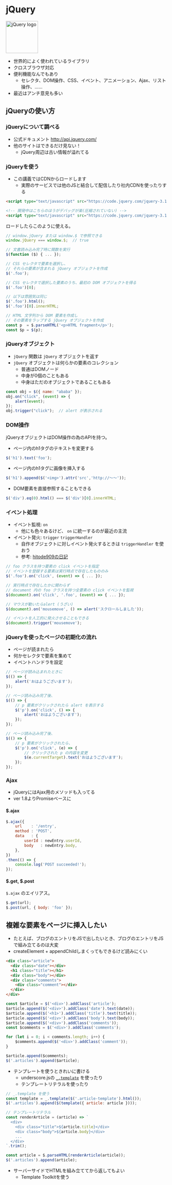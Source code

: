 jQuery
================================================================

<img alt="jQuery logo" src="./jquery-logo.png" height="100"/>

* 世界的によく使われているライブラリ
* クロスブラウザ対応
* 便利機能なんでもあり
  * セレクタ、DOM操作、CSS、イベント、アニメーション、Ajax、リスト操作、……
* 最近はアンチ意見も多い


jQueryの使い方
----------------------------------------------------------------

### jQueryについて調べる

- 公式ドキュメント http://api.jquery.com/
- 他のサイトはできるだけ見ない！
  - jQuery周辺は古い情報が溢れてる


### jQueryを使う

- この講義ではCDNからロードします
  - 実際のサービスでは他のJSと結合して配信したり社内CDNを使ったりする

```html
<script type="text/javascript" src="https://code.jquery.com/jquery-3.1.0.min.js"></script>

<!-- 開発中はこちらのほうがデバッグが楽(圧縮されていない) -->
<script type="text/javascript" src="https://code.jquery.com/jquery-3.1.0.js"></script>
```

ロードしたらこのように使える。

```javascript
// window.jQuery または window.$ で参照できる
window.jQuery === window.$;  // true

// 文書読み込み完了時に関数を実行
$(function ($) { ... });

// CSS セレクタで要素を選択し、
// それらの要素が含まれる jQuery オブジェクトを作成
$('.foo');

// CSS セレクタで選択した要素のうち、最初の DOM オブジェクトを得る
$('.foo')[0];

// 以下は雰囲気は同じ
$('.foo').html();
$('.foo')[0].innerHTML;

// HTML 文字列から DOM 要素を作成し
// その要素をラップする jQuery オブジェクトを作成
const p  = $.parseHTML('<p>HTML fragment</p>');
const $p = $(p);
```


### jQueryオブジェクト

* `jQuery` 関数は `jQuery` オブジェクトを返す
* `jQuery` オブジェクトは何らかの要素のコレクション
  * 普通はDOMノード
  * 中身が0個のこともある
  * 中身はただのオブジェクトであることもある

```javascript
const obj = $({ name: "ababa" });
obj.on("click", (event) => {
    alert(event);
});
obj.trigger("click");  // alert が表示される
```


### DOM操作

jQueryオブジェクトはDOM操作の為のAPIを持つ。

- ページ内のh1タグのテキストを変更する

```javascript
$('h1').text('foo');
```

- ページ内のh1タグに画像を挿入する

```javascript
$('h1').append($('<img>').attr('src','http://〜〜'));
```

- DOM要素を直接参照することもできる

```javascript
$('div').eq(0).html() === $('div')[0].innerHTML;
```


### イベント処理

- イベント監視: `on`
  - 他にも色々あるけど、 `on` に統一するのが最近の主流
- イベント発火: `trigger` `triggerHandler`
  - 自作オブジェクトに対しイベント発火するときは `triggerHandler` を使おう
  - 参考: [hitode909の日記](http://blog.sushi.money/entry/2013/11/24/174809)

```javascript
// foo クラスを持つ要素の click イベントを指定
// イベントを登録する要素は実行時点で存在したもののみ
$('.foo').on('click', (event) => { ... });

// 実行時点で存在したかに関わらず
// document 内の foo クラスを持つ全要素の click イベントを監視
$(document).on('click', '.foo', (event) => { ... });

// マウスが動いたらalert (うざい)
$(document).on('mousemove', () => alert('スクロールしました'));

// イベントを人工的に発火させることもできる
$(document).trigger('mousemove');
```


### jQueryを使ったページの初期化の流れ

+ ページが読まれたら
+ 何かセレクタで要素を集めて
+ イベントハンドラを設定

```javascript
// ページが読み込まれたときに
$(() => {
    alert('おはようございます');
});
```

```javascript
// ページ読み込み完了後、
$(() => {
    // p 要素がクリックされたら alert を表示する
    $('p').on('click', () => {
        alert('おはようございます');
    });
});
```

```javascript
// ページ読み込み完了後、
$(() => {
    // p 要素がクリックされたら、
    $('p').on('click', (e) => {
        // クリックされた p の内容を変更
        $(e.currentTarget).text('おはようございます');
    });
});
```

### Ajax

* jQueryにはAjax用のメソッドも入ってる
* ver 1.8よりPromiseベースに

#### $.ajax

```javascript
$.ajax({
    url    : '/entry',
    method : 'POST',
    data   : {
        userId : newEntry.userId,
        body   : newEntry.body,
    },
})
.then(() => {
    console.log('POST succeeded!');
});
```

#### $.get, $.post

`$.ajax` のエイリアス。

```javascript
$.get(url);
$.post(url, { body: 'foo' });
```


複雑な要素をページに挿入したい
----------------------------------------------------------------

- たとえば、ブログのエントリをJSで出したいとき、ブログのエントリをJSで組み立てるのは大変
- createElement + appendChildしまくってもできるけど読みにくい

```html
<div class="article">
  <div class="date"></div>
  <h1 class="title"></h1>
  <div class="body"></div>
  <div class="comments">
    <div class="comment"></div>
  </div>
</div>
```

```javascript
const $article = $('<div>').addClass('article');
$article.append($('<div>').addClass('date').text(date));
$article.append($('<h1>').addClass('title').text(title));
$article.append($('<div>').addClass('body').text(body));
$article.append($('<div>').addClass('comments'));
const $comments = $('<div>').addClass('comments');

for (let i = 0; i < comments.length; i++) {
    $comments.append($('<div>').addClass('comment'));
}

$article.append($comments);
$('.articles').append($article);
```

- テンプレートを使うときれいに書ける
  - underscore.jsの [`_.template`](http://underscorejs.org/#template) を使ったり
  - テンプレートリテラルを使ったり

```javascript
// _.template を使う
const template = _.template($('.article-template').html());
$('.articles').append($(template({ article: article })));

// テンプレートリテラル
const renderArticle = (article) => `
  <div>
    <div class="title">${article.title}</div>
    <div class="body">${article.body}</div>
    ...
  </div>
`.trim();

const article = $.parseHTML(renderArticle(article));
$('.articles').append(article);
```

- サーバーサイドでHTMLを組み立ててから返してもよい
  - Template Toolkitを使う
